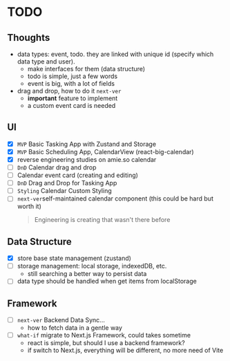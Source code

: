 # TODO

## Thoughts

- data types: event, todo. they are linked with unique id (specify which data type and user).
  - make interfaces for them (data structure)
  - todo is simple, just a few words
  - event is big, with a lot of fields
- drag and drop, how to do it `next-ver`
    - **important** feature to implement
    - a custom event card is needed

## UI

- [x] `MVP` Basic Tasking App with Zustand and Storage
- [x] `MVP` Basic Scheduling App, CalendarView (react-big-calendar)
- [x] reverse engineering studies on amie.so calendar
- [ ] `DnD` Calendar drag and drop
- [ ] Calendar event card (creating and editing)
- [ ] `DnD` Drag and Drop for Tasking App
- [ ] `Styling` Calendar Custom Styling
- [ ] `next-ver`self-maintained calendar component (this could be hard but worth it)
  > Engineering is creating that wasn't there before 

## Data Structure

- [x] store base state management (zustand)
- [ ] storage management: local storage, indexedDB, etc.
  - still searching a better way to persist data
- [ ] data type should be handled when get items from localStorage

## Framework

- [ ] `next-ver` Backend Data Sync... 
  - how to fetch data in a gentle way
- [ ] `what-if` migrate to Next.js Framework, could takes sometime
  - react is simple, but should I use a backend framework? 
  - if switch to Next.js, everything will be different, no more need of Vite